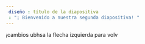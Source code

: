 ```yaml
---
 diseño : título de la diapositiva
 : "¡ Bienvenido a nuestra segunda diapositiva! "
---
```

¡cambios
ubhsa la flecha izquierda para volv
